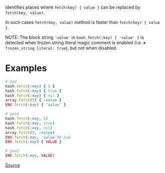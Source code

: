 
Identifies places where `fetch(key) { value }` can be replaced by `fetch(key, value)`.

In such cases `fetch(key, value)` method is faster than `fetch(key) { value }`.

NOTE: The block string `'value'` in `hash.fetch(:key) { 'value' }` is detected
when frozen string literal magic comment is enabled (i.e. `# frozen_string_literal: true`),
but not when disabled.

# Examples

```ruby
# bad
hash.fetch(:key) { 5 }
hash.fetch(:key) { true }
hash.fetch(:key) { nil }
array.fetch(5) { :value }
ENV.fetch(:key) { 'value' }

# good
hash.fetch(:key, 5)
hash.fetch(:key, true)
hash.fetch(:key, nil)
array.fetch(5, :value)
ENV.fetch(:key, 'value')# bad
ENV.fetch(:key) { VALUE }

# good
ENV.fetch(:key, VALUE)
```

[Source](http://www.rubydoc.info/gems/rubocop/RuboCop/Cop/Style/RedundantFetchBlock)